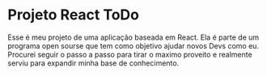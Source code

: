 # Projeto React ToDo
Esse é meu projeto de uma aplicação baseada em React.
Ela é parte de um programa open sourse que tem como objetivo ajudar novos Devs como eu.
Procurei seguir o passo a passo para tirar o maximo proveito e realmente serviu para expandir minha base de conhecimento.
